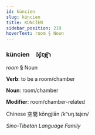 ```yaml
---
id: küncien
slug: küncien
title: KÜNCİEN
sidebar_position: 219
hoverText: room § Noun
---
```


### küncien&emsp;<span kind="abugida">ɔ̃ʄꞇɟɽ̃ɿ</span>

*room* **§** Noun

**Verb**: to be a room/chamber

**Noun**: room/chamber

**Modifier**: room/chamber-related

Chinese 空間 kōngjiān /kʰʊŋ.tɕjɛn/

*Sino-Tibetan Language Family*